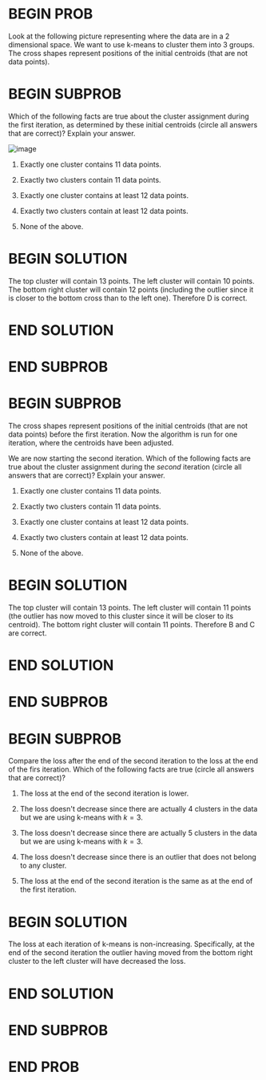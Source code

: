 # BEGIN PROB

<!-- **k-means Clustering** -->

Look at the following picture representing where the data are in a 2
dimensional space. We want to use k-means to cluster them into 3 groups.
The cross shapes represent positions of the initial centroids (that are
not data points).

# BEGIN SUBPROB

Which of the following facts are true about the cluster
assignment during the first iteration, as determined by these initial
centroids (circle all answers that are correct)? Explain your answer.

![image](pics/K-means.png)


1.  Exactly one cluster contains 11 data points.

2.  Exactly two clusters contain 11 data points.

3.  Exactly one cluster contains at least 12 data points.

4.  Exactly two clusters contain at least 12 data points.

5.  None of the above.

# BEGIN SOLUTION

The top cluster will contain 13 points. The left cluster will
contain 10 points. The bottom right cluster will contain 12 points
(including the outlier since it is closer to the bottom cross than to
the left one). Therefore D is correct.


# END SOLUTION

# END SUBPROB

# BEGIN SUBPROB

The cross shapes represent positions of the initial
centroids (that are not data points) before the first iteration. Now the
algorithm is run for one iteration, where the centroids have been
adjusted.

We are now starting the second iteration. Which of the following facts
are true about the cluster assignment during the *second* iteration
(circle all answers that are correct)? Explain your answer.

1.  Exactly one cluster contains 11 data points.

2.  Exactly two clusters contain 11 data points.

3.  Exactly one cluster contains at least 12 data points.

4.  Exactly two clusters contain at least 12 data points.

5.  None of the above.

# BEGIN SOLUTION

The top cluster will contain 13 points. The left cluster will
contain 11 points (the outlier has now moved to this cluster since it
will be closer to its centroid). The bottom right cluster will contain
11 points. Therefore B and C are correct.

# END SOLUTION

# END SUBPROB

# BEGIN SUBPROB

Compare the loss after the end of the second iteration to
the loss at the end of the firs iteration. Which of the following facts
are true (circle all answers that are correct)?

1.  The loss at the end of the second iteration is lower.

2.  The loss doesn't decrease since there are actually 4 clusters in the
    data but we are using k-means with $k=3$.

3.  The loss doesn't decrease since there are actually 5 clusters in the
    data but we are using k-means with $k=3$.

4.  The loss doesn't decrease since there is an outlier that does not
    belong to any cluster.

5.  The loss at the end of the second iteration is the same as at the
    end of the first iteration.

# BEGIN SOLUTION

The loss at each iteration of k-means is non-increasing.
Specifically, at the end of the second iteration the outlier having
moved from the bottom right cluster to the left cluster will have
decreased the loss.

# END SOLUTION

# END SUBPROB

# END PROB